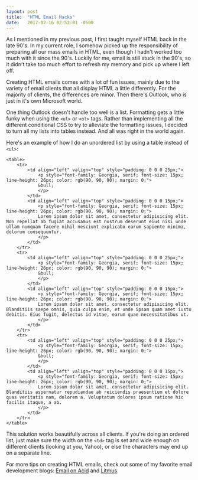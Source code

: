 ```yaml
---
layout: post
title:  "HTML Email Hacks"
date:   2017-02-16 02:52:01 -0500
---
```



As I mentioned in my previous post, I first taught myself HTML back in the late 90's. In my current role, I somehow picked up the responsibility of preparing all our mass emails in HTML, even though I hadn't worked too much with it since the 90's. Luckily for me, email is still stuck in the 90's, so it didn't take too much effort to refresh my memory and pick up where I left off.

Creating HTML emails comes with a lot of fun issues, mainly due to the variety of email clients that all display HTML a little differently. For the majority of clients, the differences are minor. Then there's Outlook, who is just in it's own Microsoft world. 

One thing Outlook doesn't handle too well is a list. Formatting gets a little funky when using the `<ul>` or `<ol>` tags. Rather than implementing all the different conditional CSS to try to alleviate the formatting issues, I decided to turn all my lists into tables instead. And all was right in the world again.

Here's an example of how I do an unordered list by using a table instead of `<ul>`:

```
<table>
	<tr>
		<td align="left" valign="top" style="padding: 0 0 0 25px;">
			<p style="font-family: Georgia, serif; font-size: 15px; line-height: 26px; color: rgb(90, 90, 90); margin: 0;">
			&bull;
			</p>
		</td>
		<td align="left" valign="top" style="padding: 0 0 0 15px;">
			<p style="font-family: Georgia, serif; font-size: 15px; line-height: 26px; color: rgb(90, 90, 90); margin: 0;">
			Lorem ipsum dolor sit amet, consectetur adipisicing elit. Non repellat ab fugiat accusamus est nostrum deserunt eius nisi unde ullam numquam facere nihil nesciunt explicabo earum sapiente minima, dolorum consequuntur.
			</p>
		</td>
	</tr>
	<tr>
		<td align="left" valign="top" style="padding: 0 0 0 25px;">
			<p style="font-family: Georgia, serif; font-size: 15px; line-height: 26px; color: rgb(90, 90, 90); margin: 0;">
			&bull;
			</p>
		</td>
		<td align="left" valign="top" style="padding: 0 0 0 15px;">
			<p style="font-family: Georgia, serif; font-size: 15px; line-height: 26px; color: rgb(90, 90, 90); margin: 0;">
			Lorem ipsum dolor sit amet, consectetur adipisicing elit. Blanditiis saepe omnis, quia culpa enim, et unde ipsam quam amet iusto debitis. Eius fugit, delectus id vitae, earum quae necessitatibus ut.
			</p>
		</td>
	</tr>
	<tr>
		<td align="left" valign="top" style="padding: 0 0 0 25px;">
			<p style="font-family: Georgia, serif; font-size: 15px; line-height: 26px; color: rgb(90, 90, 90); margin: 0;">
			&bull;
			</p>
		</td>
		<td align="left" valign="top" style="padding: 0 0 0 15px;">
			<p style="font-family: Georgia, serif; font-size: 15px; line-height: 26px; color: rgb(90, 90, 90); margin: 0;">
			Lorem ipsum dolor sit amet, consectetur adipisicing elit. Blanditiis aspernatur repudiandae ab reiciendis praesentium et dolore quas veritatis nam, dolorem a. Voluptatum dolores ipsum ratione hic facilis itaque, a ab.
			</p>
		</td>
	</tr>
</table>
```


This solution works beautifully across all clients. If you're doing an ordered list, just make sure the width on the `<td>` tag is set and wide enough on different clients (looking at you, Yahoo), or else the characters may end up on a separate line.

For more tips on creating HTML emails, check out some of my favorite email development blogs: [Email on Acid](https://www.emailonacid.com/blog) and [Litmus](https://litmus.com/blog/).
